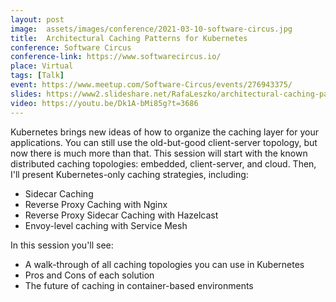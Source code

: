 ```yaml
---
layout: post
image:  assets/images/conference/2021-03-10-software-circus.jpg
title:  Architectural Caching Patterns for Kubernetes
conference: Software Circus
conference-link: https://www.softwarecircus.io/
place: Virtual
tags: [Talk]
event: https://www.meetup.com/Software-Circus/events/276943375/
slides: https://www2.slideshare.net/RafaLeszko/architectural-caching-patterns-for-kubernetes-245118818
video: https://youtu.be/Dk1A-bMi85g?t=3686
---
```


Kubernetes brings new ideas of how to organize the caching layer for your applications. You can still use the old-but-good client-server topology, but now there is much more than that. This session will start with the known distributed caching topologies: embedded, client-server, and cloud. Then, I'll present Kubernetes-only caching strategies, including:
- Sidecar Caching
- Reverse Proxy Caching with Nginx
- Reverse Proxy Sidecar Caching with Hazelcast
- Envoy-level caching with Service Mesh

In this session you'll see:
- A walk-through of all caching topologies you can use in Kubernetes
- Pros and Cons of each solution
- The future of caching in container-based environments
